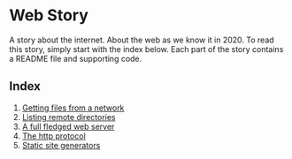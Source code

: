 Web Story
=========


A story about the internet. About the web as we know it in 2020. To read this story, simply start with the index below. Each part of the story contains a README file and supporting code.


Index
-----

1. [Getting files from a network](story/file_over_network)
2. [Listing remote directories](story/dir_over_net)
3. [A full fledged web server](story/webserver)
4. [The http protocol](story/the_http_protocol)
5. [Static site generators](story/site_generators)
